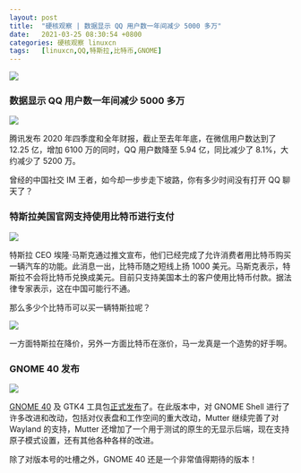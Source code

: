 ```yaml
---
layout: post
title:	"硬核观察 | 数据显示 QQ 用户数一年间减少 5000 多万"
date:	2021-03-25 08:30:54 +0800 
categories:	硬核观察 linuxcn 
tags:	[linuxcn,QQ,特斯拉,比特币,GNOME]
---
```



![](/Asserts/Images//attachment/album/202103/25/082923jbpbt8pdp1d8bpdt.jpg)


### 数据显示 QQ 用户数一年间减少 5000 多万


![](/Asserts/Images//attachment/album/202103/25/082935aal5ahxppz0x09qs.jpg)


腾讯发布 2020 年四季度和全年财报，截止至去年年底，在微信用户数达到了 12.25 亿，增加 6100 万的同时，QQ 用户数降至 5.94 亿，同比减少了 8.1%，大约减少了 5200 万。


曾经的中国社交 IM 王者，如今却一步步走下坡路，你有多少时间没有打开 QQ 聊天了？


### 特斯拉美国官网支持使用比特币进行支付


![](/Asserts/Images//attachment/album/202103/25/082949shc4ljjzfzj1jehw.jpg)


特斯拉 CEO 埃隆·马斯克通过推文宣布，他们已经完成了允许消费者用比特币购买一辆汽车的功能。此消息一出，比特币随之短线上扬 1000 美元。马斯克表示，特斯拉不会将比特币兑换成美元。目前只支持美国本土的客户使用比特币付款。据法律专家表示，这在中国可能行不通。


那么多少个比特币可以买一辆特斯拉呢？


![](/Asserts/Images//attachment/album/202103/25/083008i8agegiduzhjhg5j.png)


一方面特斯拉在降价，另外一方面比特币在涨价，马一龙真是一个造势的好手啊。


### GNOME 40 发布


![](/Asserts/Images//attachment/album/202103/25/083022ojhou7nnxxh1o4h7.jpg)


[GNOME 40](https://www.gnome.org/) 及 GTK4 工具包[正式发布](https://help.gnome.org/misc/release-notes/40.0/)了。在此版本中，对 GNOME Shell 进行了许多改进和改动，包括对仪表盘和工作空间的重大改动，Mutter 继续完善了对 Wayland 的支持，Mutter 还增加了一个用于测试的原生的无显示后端，现在支持原子模式设置，还有其他各种各样的改进。


除了对版本号的吐槽之外，GNOME 40 还是一个非常值得期待的版本！
